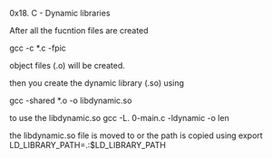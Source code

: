 0x18. C - Dynamic libraries


After all the fucntion files are created

gcc -c *.c -fpic

object files (.o) will be created.

then you create the dynamic library (.so) using

gcc -shared *.o -o libdynamic.so

to use the libdynamic.so
gcc -L. 0-main.c -ldynamic -o len

the libdynamic.so file is moved to or the path is copied using
export LD_LIBRARY_PATH=.:$LD_LIBRARY_PATH

